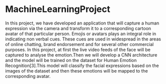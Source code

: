# MachineLearningProject

In this project, we have developed an application that will capture a human expression via the camera and transform it to a corresponding cartoon avatar of that particular person. Emojis or avatars plays  an integral role in indicating non verbal cues. These cues are used in widespread in the areas of online chatting, brand endorsement and for several other commercial purposes. In this project, at first the live video feeds of the face will be captured to analyse the emotion.Then we will develop a CNN architecture and the model will be trained on the dataset for Human Emotion Recognition[3].This model will classify the facial expressions based on the images of the dataset and then these emotions will be mapped to the corresponding avatar. 
